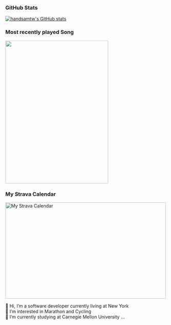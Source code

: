 

### GitHub Stats
[![handsamtw's GitHub stats](https://github-readme-stats.vercel.app/api?username=handsamtw&show_icons=true&theme=tokyonight)](https://github.com/anuraghazra/github-readme-stats)

### Most recently played Song
<p align="left">
  <img width="320" height="445" src="https://spotify-github-profile.vercel.app/api/view?uid=11149443188&cover_image=true&theme=default&bar_color=ff0000&bar_color_cover=true">
</p>

### My Strava Calendar
<img width="500" height="300" alt="My Strava Calendar" src="https://strava-calender-api.vercel.app/calendar?uid=65985d9ef1bd9d46ad69ab66&theme=Blues&sport_type=run&as_image=True"/>


👋 Hi, I’m a software developer currently living at New York  
👀 I’m interested in Marathon and Cycling  
📖 I’m currently studying at Carnegie Mellon University ...  

